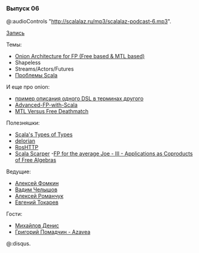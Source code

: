 ### Выпуск 06

@:audioControls "http://scalalaz.ru/mp3/scalalaz-podcast-6.mp3".

[Запись](http://scalalaz.ru/mp3/scalalaz-podcast-6.mp3)

Темы:

- [Onion Architecture for FP (Free based & MTL based)](http://degoes.net/articles/modern-fp-part-2)
- Shapeless
- Streams/Actors/Futures
- [Проблемы Scala](https://www.youtube.com/watch?v=TS1lpKBMkgg)

И еще про onion:

- [пример описания одного DSL в терминах другого](http://scastie.org/22984)
- [Advanced-FP-with-Scala](https://gist.github.com/jdegoes/97459c0045f373f4eaf126998d8f65dc)
- [MTL Versus Free Deathmatch](https://www.youtube.com/watch?v=JLevNswzYh8) 

Полезняшки:

- [Scala's Types of Types](http://ktoso.github.io/scala-types-of-types/)
- [delorian](https://github.com/Verizon/delorean)
- [RosHTTP](https://github.com/hmil/RosHTTP)
- [Scala Scarper](https://github.com/ruippeixotog/scala-scraper)
 -[FP for the average Joe - III - Applications as Coproducts of Free Algebras](http://www.47deg.com/blog/fp-for-the-average-joe-part3-free-monads)

Ведущие:

- [Алексей Фомкин](http://github.com/fomkin)
- [Вадим Челышов](http://github.com/dos65)
- [Алексей Романчук](http://github.com/13h3r)
- [Евгений Токарев](http://github.com/strobe)

Гости:

- [Михайлов Дениc](https://github.com/notxcain)
- [Григорий Помадчин - Azavea](http://github.com/pomadchin)


@:disqus.
